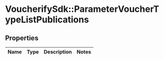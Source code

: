 # VoucherifySdk::ParameterVoucherTypeListPublications

## Properties

| Name | Type | Description | Notes |
| ---- | ---- | ----------- | ----- |

